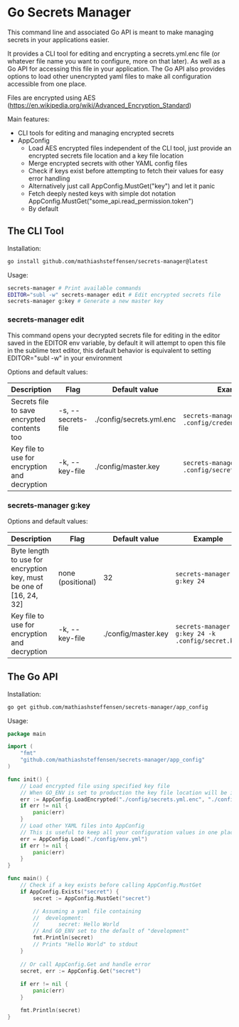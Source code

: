 # Go Secrets Manager

This command line and associated Go API is meant to make managing secrets in your applications easier.

It provides a CLI tool for editing and encrypting a secrets.yml.enc file (or whatever file name you want to configure, more on that later). As well as a Go API for accessing this file in your application. The Go API also provides options to load other unencrypted yaml files to make all configuration accessible from one place.

Files are encrypted using AES (https://en.wikipedia.org/wiki/Advanced_Encryption_Standard)

Main features:
* CLI tools for editing and managing encrypted secrets
* AppConfig
  * Load AES encrypted files independent of the CLI tool, just provide an encrypted secrets file location and a key file location
  * Merge encrypted secrets with other YAML config files
  * Check if keys exist before attempting to fetch their values for easy error handling
  * Alternatively just call AppConfig.MustGet("key") and let it panic
  * Fetch deeply nested keys with simple dot notation AppConfig.MustGet("some_api.read_permission.token")
  * By default

## The CLI Tool

Installation:
```bash
go install github.com/mathiashsteffensen/secrets-manager@latest
```

Usage:
```bash
secrets-manager # Print available commands
EDITOR="subl -w" secrets-manager edit # Edit encrypted secrets file
secrets-manager g:key # Generate a new master key
```

### secrets-manager edit
This command opens your decrypted secrets file for editing in the editor saved in the EDITOR env variable, by default it will attempt to open this file in the sublime text editor, 
this default behavior is equivalent to setting EDITOR="subl -w" in your environment

Options and default values:

Description | Flag | Default value | Example
--- | --- | --- | ---
Secrets file to save encrypted contents too | -s, --secrets-file | ./config/secrets.yml.enc | `secrets-manager edit -s .config/credentials.yml.enc`
Key file to use for encryption and decryption | -k, --key-file | ./config/master.key | `secrets-manager edit -k .config/secret.key`

### secrets-manager g:key
Options and default values:

Description | Flag | Default value | Example
--- | --- | --- | ---
Byte length to use for encryption key, must be one of [16, 24, 32] | none (positional) | 32 | `secrets-manager g:key 24`
Key file to use for encryption and decryption | -k, --key-file | ./config/master.key | `secrets-manager g:key 24 -k .config/secret.key`

## The Go API

Installation:
```bash
go get github.com/mathiashsteffensen/secrets-manager/app_config
```

Usage:

```go
package main

import (
    "fmt"
    "github.com/mathiashsteffensen/secrets-manager/app_config"
)

func init() {
    // Load encrypted file using specified key file
	// When GO_ENV is set to production the key file location will be ignored and instead the GO_MASTER_KEY env variable will be used
    err := AppConfig.LoadEncrypted("./config/secrets.yml.enc", "./config/master.key")
    if err != nil {
        panic(err)
    }
    // Load other YAML files into AppConfig
    // This is useful to keep all your configuration values in one place, this will not override other values if the keys already exist
    err = AppConfig.Load("./config/env.yml")
    if err != nil {
        panic(err)
    }
}

func main() {
    // Check if a key exists before calling AppConfig.MustGet
    if AppConfig.Exists("secret") {
        secret := AppConfig.MustGet("secret")

		// Assuming a yaml file containing
		//  development:
		//      secret: Hello World
		// And GO_ENV set to the default of "development"
        fmt.Println(secret)
		// Prints "Hello World" to stdout
    }
    
    // Or call AppConfig.Get and handle error
    secret, err := AppConfig.Get("secret")
    
    if err != nil {
        panic(err)
    }

    fmt.Println(secret)
}
```
